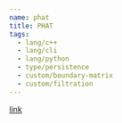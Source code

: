 ```yaml
---
name: phat
title: PHAT
tags:
  - lang/c++
  - lang/cli
  - lang/python
  - type/persistence
  - custom/boundary-matrix
  - custom/filtration
---
```


[link](https://bitbucket.org/phat-code/phat/src/master/)
